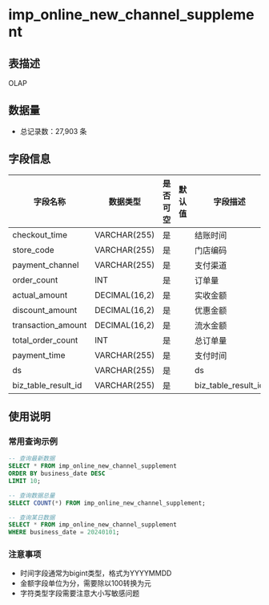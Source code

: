 # imp_online_new_channel_supplement

## 表描述
OLAP

## 数据量
- 总记录数：27,903 条

## 字段信息

| 字段名称 | 数据类型 | 是否可空 | 默认值 | 字段描述 |
|---------|----------|----------|--------|----------|
| checkout_time | VARCHAR(255) | 是 |  | 结账时间 |
| store_code | VARCHAR(255) | 是 |  | 门店编码 |
| payment_channel | VARCHAR(255) | 是 |  | 支付渠道 |
| order_count | INT | 是 |  | 订单量 |
| actual_amount | DECIMAL(16,2) | 是 |  | 实收金额 |
| discount_amount | DECIMAL(16,2) | 是 |  | 优惠金额 |
| transaction_amount | DECIMAL(16,2) | 是 |  | 流水金额 |
| total_order_count | INT | 是 |  | 总订单量 |
| payment_time | VARCHAR(255) | 是 |  | 支付时间 |
| ds | VARCHAR(255) | 是 |  | ds |
| biz_table_result_id | VARCHAR(255) | 是 |  | biz_table_result_id |

## 使用说明

### 常用查询示例

```sql
-- 查询最新数据
SELECT * FROM imp_online_new_channel_supplement 
ORDER BY business_date DESC 
LIMIT 10;

-- 查询数据总量
SELECT COUNT(*) FROM imp_online_new_channel_supplement;

-- 查询某日数据
SELECT * FROM imp_online_new_channel_supplement 
WHERE business_date = 20240101;
```

### 注意事项
- 时间字段通常为bigint类型，格式为YYYYMMDD
- 金额字段单位为分，需要除以100转换为元
- 字符类型字段需要注意大小写敏感问题
